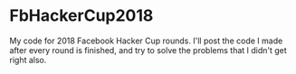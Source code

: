 # FbHackerCup2018
My code for 2018 Facebook Hacker Cup rounds. I'll post the code I made after every round is finished, and try to solve the problems that I didn't get right also.
